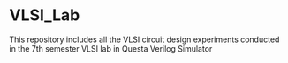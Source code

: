 # VLSI_Lab

This repository includes all the VLSI circuit design experiments conducted in the 7th semester VLSI lab in Questa Verilog Simulator
